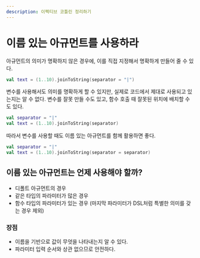 ```yaml
---
description: 이펙티브 코틀린 정리하기
---
```


# 이름 있는 아규먼트를 사용하라

아규먼트의 의미가 명확하지 않은 경우에, 이를 직접 지정해서 명확하게 만들어 줄 수 있다.

```kotlin
val text = (1..10).joinToString(separator = "|")
```

변수를 사용해서도 의미를 명확하게 할 수 있지만, 실제로 코드에서 제대로 사용되고 있는지는 알 수 없다. 변수를 잘못 만들 수도 있고, 함수 호출 때 잘못된 위치에 배치할 수도 있다.

```kotlin
val separator = "|"
val text = (1..10).joinToString(separator)
```

따라서 변수를 사용할 때도 이름 있는 아규먼트를 함께 활용하면 좋다.

```kotlin
val separator = "|"
val text = (1..10).joinToString(separator = separator)
```

## 이름 있는 아규먼트는 언제 사용해야 할까?

- 디폴트 아규먼트의 경우
- 같은 타입의 파라미터가 많은 경우
- 함수 타입의 파라미터가 있는 경우 (마지막 파라미터가 DSL처럼 특별한 의미를 갖는 경우 제외)

### 장점

- 이름을 기반으로 값이 무엇을 나타내는지 알 수 있다.
- 파라미터 입력 순서와 상관 없으므로 안전하다.
